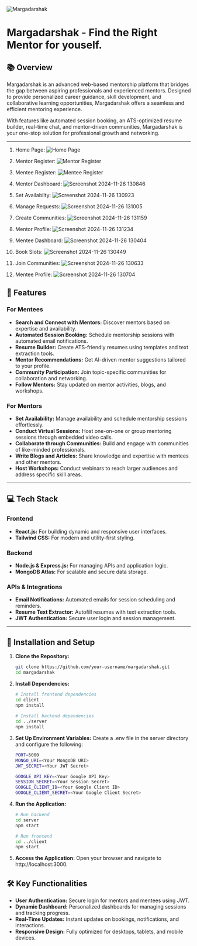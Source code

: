 ![Margadarshak](https://github.com/user-attachments/assets/398e2db4-991c-416d-a57c-29ae1f96c655)

# Margadarshak - Find the Right Mentor for youself.

## 📚 Overview  
Margadarshak is an advanced web-based mentorship platform that bridges the gap between aspiring professionals and experienced mentors. Designed to provide personalized career guidance, skill development, and collaborative learning opportunities, Margadarshak offers a seamless and efficient mentoring experience.  

With features like automated session booking, an ATS-optimized resume builder, real-time chat, and mentor-driven communities, Margadarshak is your one-stop solution for professional growth and networking.  

---

1. Home Page:
![Home Page](https://github.com/user-attachments/assets/14182da4-b52d-4bcc-b0ec-8fae4f0575df)

2. Mentor Register:
![Mentor Register](https://github.com/user-attachments/assets/77117a13-1dc4-4e5a-abf5-a1cac58e54dc)

3. Mentee Register:
![Mentee Register](https://github.com/user-attachments/assets/0190882c-d656-43ea-b9ad-ac6e07668fd9)

4. Mentor Dashboard:
![Screenshot 2024-11-26 130846](https://github.com/user-attachments/assets/f57bf791-2199-444a-aea3-e381ba2e914f)

5. Set Availabilty:
![Screenshot 2024-11-26 130923](https://github.com/user-attachments/assets/61527799-0848-4586-a4a4-d08912dfcb58)

6. Manage Requests:
![Screenshot 2024-11-26 131005](https://github.com/user-attachments/assets/185d325d-3353-444d-b72e-18217b770984)

7. Create Communities:
![Screenshot 2024-11-26 131159](https://github.com/user-attachments/assets/b68f74d0-50f8-47ad-b6e6-68e4ae9a2937)

8. Mentor Profile:
![Screenshot 2024-11-26 131234](https://github.com/user-attachments/assets/4a301333-e9b9-49ee-9eba-cf8ee3efe013)

9. Mentee Dashboard:
![Screenshot 2024-11-26 130404](https://github.com/user-attachments/assets/ea836495-81d1-426c-9abe-8012262d0a7e)

10. Book Slots:
![Screenshot 2024-11-26 130449](https://github.com/user-attachments/assets/b0bda06f-151f-4353-86fb-42012e819f7c)

11. Join Communities:
![Screenshot 2024-11-26 130633](https://github.com/user-attachments/assets/e295a9a3-6706-4bbd-8194-46f613b04f62)

12. Mentee Profile:
![Screenshot 2024-11-26 130704](https://github.com/user-attachments/assets/f27307c8-bb3d-474f-bab9-16b27544d314)

## 🌟 Features  

### For Mentees  
- **Search and Connect with Mentors:** Discover mentors based on expertise and availability.  
- **Automated Session Booking:** Schedule mentorship sessions with automated email notifications.  
- **Resume Builder:** Create ATS-friendly resumes using templates and text extraction tools.  
- **Mentor Recommendations:** Get AI-driven mentor suggestions tailored to your profile.
- **Community Participation:** Join topic-specific communities for collaboration and networking.  
- **Follow Mentors:** Stay updated on mentor activities, blogs, and workshops.

### For Mentors  
- **Set Availability:** Manage availability and schedule mentorship sessions effortlessly.  
- **Conduct Virtual Sessions:** Host one-on-one or group mentoring sessions through embedded video calls.  
- **Collaborate through Communities:** Build and engage with communities of like-minded professionals.  
- **Write Blogs and Articles:** Share knowledge and expertise with mentees and other mentors.  
- **Host Workshops:** Conduct webinars to reach larger audiences and address specific skill areas.  

---

## 💻 Tech Stack  

### Frontend  
- **React.js:** For building dynamic and responsive user interfaces.  
- **Tailwind CSS:** For modern and utility-first styling.  

### Backend  
- **Node.js & Express.js:** For managing APIs and application logic.  
- **MongoDB Atlas:** For scalable and secure data storage.  

### APIs & Integrations  
- **Email Notifications:** Automated emails for session scheduling and reminders.  
- **Resume Text Extractor:** Autofill resumes with text extraction tools.  
- **JWT Authentication:** Secure user login and session management.  

---

## 🚀 Installation and Setup  

1. **Clone the Repository:**  
   ```bash
   git clone https://github.com/your-username/margadarshak.git
   cd margadarshak
2. **Install Dependencies:**
   ```bash
   # Install frontend dependencies
   cd client
   npm install
    
   # Install backend dependencies
   cd ../server
   npm install
3. **Set Up Environment Variables:**
   Create a .env file in the server directory and configure the following:
   ```bash
   PORT=5000
   MONGO_URI=<Your MongoDB URI>
   JWT_SECRET=<Your JWT Secret>

   GOOGLE_API_KEY=<Your Google API Key>
   SESSION_SECRET=<Your Session Secret>
   GOOGLE_CLIENT_ID=<Your Google Client ID>
   GOOGLE_CLIENT_SECRET=<Your Google Client Secret>
4. **Run the Application:**
   ```bash
   # Run backend
   cd server
   npm start

   # Run frontend
   cd ../client
   npm start
5. **Access the Application:**
   Open your browser and navigate to http://localhost:3000.

## 🛠️ Key Functionalities
- **User Authentication:** Secure login for mentors and mentees using JWT.
- **Dynamic Dashboard:** Personalized dashboards for managing sessions and tracking progress.
- **Real-Time Updates:** Instant updates on bookings, notifications, and interactions.
- **Responsive Design:** Fully optimized for desktops, tablets, and mobile devices.
